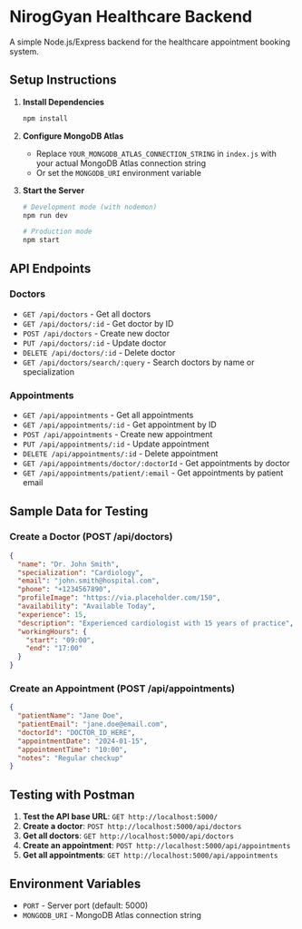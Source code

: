 # NirogGyan Healthcare Backend

A simple Node.js/Express backend for the healthcare appointment booking system.

## Setup Instructions

1. **Install Dependencies**
   ```bash
   npm install
   ```

2. **Configure MongoDB Atlas**
   - Replace `YOUR_MONGODB_ATLAS_CONNECTION_STRING` in `index.js` with your actual MongoDB Atlas connection string
   - Or set the `MONGODB_URI` environment variable

3. **Start the Server**
   ```bash
   # Development mode (with nodemon)
   npm run dev
   
   # Production mode
   npm start
   ```

## API Endpoints

### Doctors
- `GET /api/doctors` - Get all doctors
- `GET /api/doctors/:id` - Get doctor by ID
- `POST /api/doctors` - Create new doctor
- `PUT /api/doctors/:id` - Update doctor
- `DELETE /api/doctors/:id` - Delete doctor
- `GET /api/doctors/search/:query` - Search doctors by name or specialization

### Appointments
- `GET /api/appointments` - Get all appointments
- `GET /api/appointments/:id` - Get appointment by ID
- `POST /api/appointments` - Create new appointment
- `PUT /api/appointments/:id` - Update appointment
- `DELETE /api/appointments/:id` - Delete appointment
- `GET /api/appointments/doctor/:doctorId` - Get appointments by doctor
- `GET /api/appointments/patient/:email` - Get appointments by patient email

## Sample Data for Testing

### Create a Doctor (POST /api/doctors)
```json
{
  "name": "Dr. John Smith",
  "specialization": "Cardiology",
  "email": "john.smith@hospital.com",
  "phone": "+1234567890",
  "profileImage": "https://via.placeholder.com/150",
  "availability": "Available Today",
  "experience": 15,
  "description": "Experienced cardiologist with 15 years of practice",
  "workingHours": {
    "start": "09:00",
    "end": "17:00"
  }
}
```

### Create an Appointment (POST /api/appointments)
```json
{
  "patientName": "Jane Doe",
  "patientEmail": "jane.doe@email.com",
  "doctorId": "DOCTOR_ID_HERE",
  "appointmentDate": "2024-01-15",
  "appointmentTime": "10:00",
  "notes": "Regular checkup"
}
```

## Testing with Postman

1. **Test the API base URL**: `GET http://localhost:5000/`
2. **Create a doctor**: `POST http://localhost:5000/api/doctors`
3. **Get all doctors**: `GET http://localhost:5000/api/doctors`
4. **Create an appointment**: `POST http://localhost:5000/api/appointments`
5. **Get all appointments**: `GET http://localhost:5000/api/appointments`

## Environment Variables

- `PORT` - Server port (default: 5000)
- `MONGODB_URI` - MongoDB Atlas connection string 